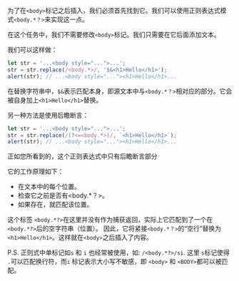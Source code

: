 
为了在`<body>`标记之后插入，我们必须首先找到它。我们可以使用正则表达式模式`<body.*？>`来实现这一点。

在这个任务中，我们不需要修改`<body>`标记。我们只需要在它后面添加文本。

我们可以这样做：
```js run
let str = '...<body style="...">...';
str = str.replace(/<body.*>/, '$&<h1>Hello</h1>');
alert(str); // ...<body style="..."><h1>Hello</h1>...
```
在替换字符串中，`$&`表示匹配本身，即源文本中与`<body.*？>`相对应的部分。它会被自身加上`<h1>Hello</h1>`替换。

另一种方法是使用后瞻断言：

```js run
let str = '...<body style="...">...';
str = str.replace(/(?<=<body.*>)/, `<h1>Hello</h1>`);
alert(str); // ...<body style="..."><h1>Hello</h1>...
```
正如您所看到的，这个正则表达式中只有后瞻断言部分

它的工作原理如下：
* 在文本中的每个位置。
* 检查它之前是否有<body.*？>。
* 如果存在，就匹配该位置。

这个标签 `<body.*?>`在这里并没有作为捕获返回，实际上它匹配到了一个在`<body.*?>`后的空字符串（位置）。
因此，它将紧接`<body.*？>`的“空行”替换为`<h1>Hello</h1>`。这样就在`<body>`之后插入了内容。

P.S. 正则式中单标记如`s` 和 `i` 也经常被使用，如: `/<body.*?>/si`. 这里 `s`标记使得 `.`可以匹配换行符，而`i` 标记表示大小写不敏感，即 `<body>` 和 `<BODY>`都可以被匹配。
